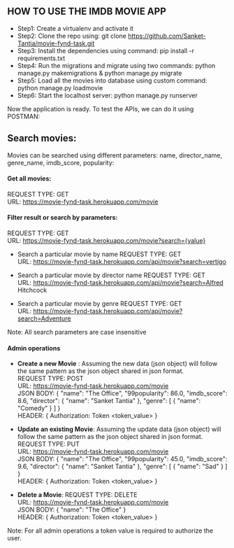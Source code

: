 ## HOW TO USE THE IMDB MOVIE APP
- Step1: Create a virtualenv and activate it
- Step2: Clone the repo using: git clone https://github.com/Sanket-Tantia/movie-fynd-task.git
- Step3: Install the dependencies using command: pip install -r requirements.txt
- Step4: Run the migrations and migrate using two commands: python manage.py makemigrations & python manage.py migrate
- Step5: Load all the movies into database using custom command: python manage.py loadmovie
- Step6: Start the localhost server: python manage.py runserver


Now the application is ready. To test the APIs, we can do it using POSTMAN:

## Search movies:
Movies can be searched using different parameters: name, director_name, genre_name, imdb_score, popularity:
#### Get all movies: 
REQUEST TYPE: GET\
URL: https://movie-fynd-task.herokuapp.com/movie

#### Filter result or search by parameters:
REQUEST TYPE: GET\
URL: https://movie-fynd-task.herokuapp.com/movie?search={value}

- Search a particular movie by name
REQUEST TYPE: GET\
URL: https://movie-fynd-task.herokuapp.com/api/movie?search=vertigo

- Search a particular movie by director name
REQUEST TYPE: GET\
URL: https://movie-fynd-task.herokuapp.com/api/movie?search=Alfred Hitchcock

- Search a particular movie by genre
REQUEST TYPE: GET\
URL: https://movie-fynd-task.herokuapp.com/api/movie?search=Adventure

Note: All search parameters are case insensitive

#### Admin operations
- **Create a new Movie** :
Assuming the new data (json object) will follow the same pattern as the json object shared in json format.\
REQUEST TYPE: POST\
URL: https://movie-fynd-task.herokuapp.com/movie \
JSON BODY:
{
    "name": "The Office",
    "99popularity": 86.0,
    "imdb_score": 8.6,
    "director": {
        "name": "Sanket Tantia"
    },
    "genre": [
        {
            "name": "Comedy"
        }
    ]
}\
HEADER: {
    Authorization: Token <token_value>
}


- **Update an existing Movie**:
Assuming the update data (json object) will follow the same pattern as the json object shared in json format.\
REQUEST TYPE: PUT\
URL: https://movie-fynd-task.herokuapp.com/movie \
JSON BODY:
{
    "name": "The Office",
    "99popularity": 45.0,
    "imdb_score": 9.6,
    "director": {
        "name": "Sanket Tantia"
    },
    "genre": [
        {
            "name": "Sad"
        }
    ]
}\
HEADER: {
    Authorization: Token <token_value>
}



- **Delete a Movie**:
REQUEST TYPE: DELETE\
URL: https://movie-fynd-task.herokuapp.com/movie \
JSON BODY:
{
    "name": "The Office"
}\
HEADER: {
    Authorization: Token <token_value>
}

Note: For all admin operations a token value is required to authorize the user.